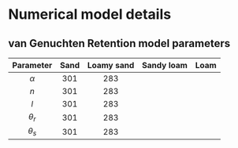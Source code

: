 # Numerical model details


## van Genuchten Retention model parameters
| Parameter | Sand  | Loamy sand  | Sandy loam | Loam |
| :---:     | :---: | :---: | :---: | :---: |
| $\alpha$  | 301   | 283   |||
| $n$  | 301   | 283   |||
| $l$  | 301   | 283   |||
| $\theta_r$  | 301   | 283   |||
| $\theta_s$  | 301   | 283   |||

